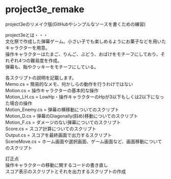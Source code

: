 # project3e_remake
project3eのリメイク版(GitHubやシンプルなソースを書くための練習)

project3eとは・・・  
文化祭で作成した弾幕ゲーム。小さい子でも楽しめるようにお菓子などを用いたキャラクターを用意。  
操作キャラクターはたまご、りんご、ぶどう、おばけをモチーフにしており、それぞれ4つの難易度を作成。  
弾幕も、飴やクッキーをモチーフにしている。

各スクリプトの説明を記載します。  
Memo.cs = 簡易的なメモ、何かしらの動作を行うわけではない  
Motion.cs = 操作キャラクターの基本的な操作  
Motion_LH.cs = LowHp・操作キャラクターのHpが3以下もしくは2以下になった場合の操作  
Motion_Enemy.cs = 弾幕の横移動についてのスクリプト  
Motion_D.cs = 弾幕のDiagonally(斜め)移動についてのスクリプト  
Motion_F.cs = ダメージのない弾幕についてのスクリプト  
Score.cs = スコア計算についてのスクリプト  
Output.cs = スコアを最終画面で出力するスクリプト  
SceneMove.cs = ホーム画面や選択画面、ゲーム画面など、画面移動についてのスクリプト  

訂正点  
操作キャラクターの移動に関するコードの書き直し  
スコア表示のスクリプトとそれを出力するスクリプトの作成  
